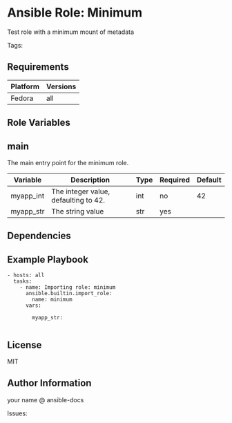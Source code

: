 <!-- BEGIN_ANSIBLE_DOCS -->
Ansible Role: Minimum
=========

Test role with a minimum mount of metadata

Tags: 

Requirements
------------

| Platform | Versions |
| -------- | -------- |
| Fedora | all |

Role Variables
--------------

## main

The main entry point for the minimum role.

| Variable | Description | Type | Required | Default |
| -------- | ----------- | ---- | -------- | ------- |
| myapp_int | The integer value, defaulting to 42. | int | no | 42 |
| myapp_str | The string value | str | yes |  |


Dependencies
------------


Example Playbook
----------------

```
- hosts: all
  tasks:
    - name: Importing role: minimum
      ansible.builtin.import_role:
        name: minimum
      vars:
        
        myapp_str:
        
```

License
-------

MIT

Author Information
------------------

your name @ ansible-docs

Issues: 
<!-- END_ANSIBLE_DOCS -->
